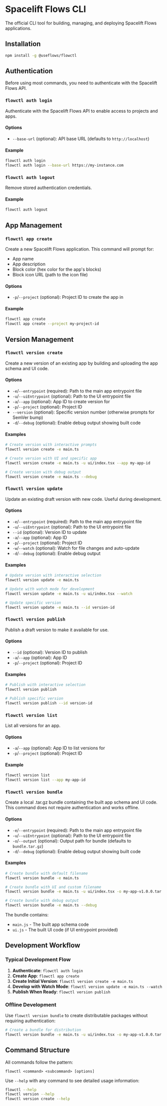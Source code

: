 # Spacelift Flows CLI

The official CLI tool for building, managing, and deploying Spacelift Flows applications.

## Installation

```bash
npm install -g @useflows/flowctl
```

## Authentication

Before using most commands, you need to authenticate with the Spacelift Flows API.

### `flowctl auth login`

Authenticate with the Spacelift Flows API to enable access to projects and apps.

#### Options

- `--base-url` (optional): API base URL (defaults to `http://localhost`)

#### Example

```bash
flowctl auth login
flowctl auth login --base-url https://my-instance.com
```

### `flowctl auth logout`

Remove stored authentication credentials.

#### Example

```bash
flowctl auth logout
```

## App Management

### `flowctl app create`

Create a new Spacelift Flows application. This command will prompt for:

- App name
- App description
- Block color (hex color for the app's blocks)
- Block icon URL (path to the icon file)

#### Options

- `-p`/`--project` (optional): Project ID to create the app in

#### Example

```bash
flowctl app create
flowctl app create --project my-project-id
```

## Version Management

### `flowctl version create`

Create a new version of an existing app by building and uploading the app schema and UI code.

#### Options

- `-e`/`--entrypoint` (required): Path to the main app entrypoint file
- `-u`/`--uiEntrypoint` (optional): Path to the UI entrypoint file
- `-a`/`--app` (optional): App ID to create version for
- `-p`/`--project` (optional): Project ID
- `--version` (optional): Specific version number (otherwise prompts for SemVer bump)
- `-d`/`--debug` (optional): Enable debug output showing built code

#### Examples

```bash
# Create version with interactive prompts
flowctl version create -e main.ts

# Create version with UI and specific app
flowctl version create -e main.ts -u ui/index.tsx --app my-app-id

# Create version with debug output
flowctl version create -e main.ts --debug
```

### `flowctl version update`

Update an existing draft version with new code. Useful during development.

#### Options

- `-e`/`--entrypoint` (required): Path to the main app entrypoint file
- `-u`/`--uiEntrypoint` (optional): Path to the UI entrypoint file
- `--id` (optional): Version ID to update
- `-a`/`--app` (optional): App ID
- `-p`/`--project` (optional): Project ID
- `-w`/`--watch` (optional): Watch for file changes and auto-update
- `-d`/`--debug` (optional): Enable debug output

#### Examples

```bash
# Update version with interactive selection
flowctl version update -e main.ts

# Update with watch mode for development
flowctl version update -e main.ts -u ui/index.tsx --watch

# Update specific version
flowctl version update -e main.ts --id version-id
```

### `flowctl version publish`

Publish a draft version to make it available for use.

#### Options

- `--id` (optional): Version ID to publish
- `-a`/`--app` (optional): App ID
- `-p`/`--project` (optional): Project ID

#### Examples

```bash
# Publish with interactive selection
flowctl version publish

# Publish specific version
flowctl version publish --id version-id
```

### `flowctl version list`

List all versions for an app.

#### Options

- `-a`/`--app` (optional): App ID to list versions for
- `-p`/`--project` (optional): Project ID

#### Example

```bash
flowctl version list
flowctl version list --app my-app-id
```

### `flowctl version bundle`

Create a local .tar.gz bundle containing the built app schema and UI code. This command does not require authentication and works offline.

#### Options

- `-e`/`--entrypoint` (required): Path to the main app entrypoint file
- `-u`/`--uiEntrypoint` (optional): Path to the UI entrypoint file
- `-o`/`--output` (optional): Output path for bundle (defaults to `bundle.tar.gz`)
- `-d`/`--debug` (optional): Enable debug output showing built code

#### Examples

```bash
# Create bundle with default filename
flowctl version bundle -e main.ts

# Create bundle with UI and custom filename
flowctl version bundle -e main.ts -u ui/index.tsx -o my-app-v1.0.0.tar.gz

# Create bundle with debug output
flowctl version bundle -e main.ts --debug
```

The bundle contains:

- `main.js` - The built app schema code
- `ui.js` - The built UI code (if UI entrypoint provided)

## Development Workflow

### Typical Development Flow

1. **Authenticate**: `flowctl auth login`
2. **Create App**: `flowctl app create`
3. **Create Initial Version**: `flowctl version create -e main.ts`
4. **Develop with Watch Mode**: `flowctl version update -e main.ts --watch`
5. **Publish When Ready**: `flowctl version publish`

### Offline Development

Use `flowctl version bundle` to create distributable packages without requiring authentication:

```bash
# Create a bundle for distribution
flowctl version bundle -e main.ts -u ui/index.tsx -o my-app-v1.0.0.tar.gz
```

## Command Structure

All commands follow the pattern:

```
flowctl <command> <subcommand> [options]
```

Use `--help` with any command to see detailed usage information:

```bash
flowctl --help
flowctl version --help
flowctl version create --help
```
